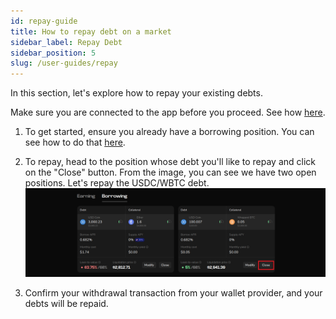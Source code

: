 ```yaml
---
id: repay-guide
title: How to repay debt on a market
sidebar_label: Repay Debt
sidebar_position: 5
slug: /user-guides/repay
---
```


In this section, let's explore how to repay your existing debts.

Make sure you are connected to the app before you proceed. See how [here](./connect-guide.md).

1. To get started, ensure you already have a borrowing position. You can see how to do that [here](./borrow-guide.md).

2. To repay, head to the position whose debt you'll like to repay and click on the "Close" button. From the image, you can see we have two open positions. Let's repay the USDC/WBTC debt.
   ![Repay](images/repay_1.png)

3. Confirm your withdrawal transaction from your wallet provider, and your debts will be repaid.
